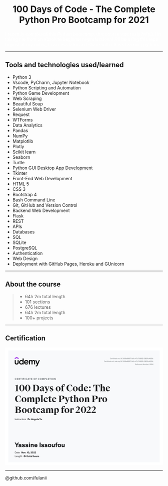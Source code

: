 

<h1 align="center" <a href="https://www.udemy.com/course/100-days-of-code/">  100 Days of Code - The Complete Python Pro Bootcamp for 2021 </a> </h1>

<p style="color: white;">
    I recently completed this Python bootcamp, this course was realy helpful in taking me from an absolute beginner to professional .I'll be using this repo to post all my notes, to access later and share with others learning python.
</p>


---
## Tools and technologies used/learned
- Python 3
- Vscode, PyCharm, Jupyter Notebook
- Python Scripting and Automation
- Python Game Development
- Web Scraping
- Beautiful Soup
- Selenium Web Driver
- Request
- WTForms
- Data Analytics
- Pandas
- NumPy
- Matplotlib
- Plotly
- Scikit learn
- Seaborn
- Turtle
- Python GUI Desktop App Development
- Tkinter
- Front-End Web Development
- HTML 5
- CSS 3
- Bootstrap 4
- Bash Command Line
- Git, GitHub and Version Control
- Backend Web Development
- Flask
- REST
- APIs
- Databases
- SQL
- SQLite
- PostgreSQL
- Authentication
- Web Design
- Deployment with GitHub Pages, Heroku and GUnicorn


---
## About the course
> - 64h 2m total length
> - 101 sections 
> - 676 lectures 
> - 64h 2m total length
> - 100+ projects


---
## Certification
![certification image](certification.jpeg)


---
@github.com/fulanii
